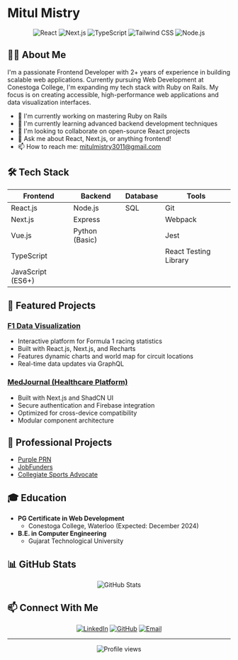 # Mitul Mistry

<div align="center">
  <img src="https://img.shields.io/badge/-React-61DAFB?style=for-the-badge&logo=react&logoColor=black" alt="React" />
  <img src="https://img.shields.io/badge/-Next.js-000000?style=for-the-badge&logo=next.js&logoColor=white" alt="Next.js" />
  <img src="https://img.shields.io/badge/-TypeScript-3178C6?style=for-the-badge&logo=typescript&logoColor=white" alt="TypeScript" />
  <img src="https://img.shields.io/badge/-Tailwind_CSS-38B2AC?style=for-the-badge&logo=tailwind-css&logoColor=white" alt="Tailwind CSS" />
  <img src="https://img.shields.io/badge/-Node.js-339933?style=for-the-badge&logo=node.js&logoColor=white" alt="Node.js" />
</div>

## 👨‍💻 About Me

I'm a passionate Frontend Developer with 2+ years of experience in building scalable web applications. Currently pursuing Web Development at Conestoga College, I'm expanding my tech stack with Ruby on Rails. My focus is on creating accessible, high-performance web applications and data visualization interfaces.

- 🔭 I'm currently working on mastering Ruby on Rails
- 🌱 I'm currently learning advanced backend development techniques
- 👯 I'm looking to collaborate on open-source React projects
- 💬 Ask me about React, Next.js, or anything frontend!
- 📫 How to reach me: [mitulmistry3011@gmail.com](mailto:mitulmistry3011@gmail.com)

## 🛠 Tech Stack

<div align="center">

| Frontend | Backend | Database | Tools |
|----------|---------|----------|-------|
| React.js | Node.js | SQL | Git |
| Next.js | Express |  | Webpack |
| Vue.js | Python (Basic) |  | Jest |
| TypeScript |  |  | React Testing Library |
| JavaScript (ES6+) |  |  |  |

</div>

## 🌟 Featured Projects

### [F1 Data Visualization](https://github.com/LutiM30/f1)

- Interactive platform for Formula 1 racing statistics
- Built with React.js, Next.js, and Recharts
- Features dynamic charts and world map for circuit locations
- Real-time data updates via GraphQL

### [MedJournal (Healthcare Platform)](https://github.com/LutiM30/medjournal-frontend)

- Built with Next.js and ShadCN UI
- Secure authentication and Firebase integration
- Optimized for cross-device compatibility
- Modular component architecture

## 💼 Professional Projects

- [Purple PRN](https://purpleprn.com/)
- [JobFunders](https://www.jobfunders.com/nl/)
- [Collegiate Sports Advocate](http://www.collegiatesportsadvocate.com/)

## 🎓 Education

- **PG Certificate in Web Development**
  - Conestoga College, Waterloo (Expected: December 2024)
- **B.E. in Computer Engineering**
  - Gujarat Technological University

## 📊 GitHub Stats

<div align="center">
  <img src="https://github-readme-stats.vercel.app/api?username=LutiM30&show_icons=true&theme=radical" alt="GitHub Stats" />
</div>

## 📫 Connect With Me

<div align="center">
  
[![LinkedIn](https://img.shields.io/badge/LinkedIn-0077B5?style=for-the-badge&logo=linkedin&logoColor=white)](https://www.linkedin.com/in/lutim30/)
[![GitHub](https://img.shields.io/badge/GitHub-100000?style=for-the-badge&logo=github&logoColor=white)](https://github.com/LutiM30)
[![Email](https://img.shields.io/badge/Email-D14836?style=for-the-badge&logo=gmail&logoColor=white)](mailto:mitulmistry3011@gmail.com)
  
</div>

---

<div align="center">
  <img src="https://komarev.com/ghpvc/?username=LutiM30&style=flat-square&color=blue" alt="Profile views" />
</div>
